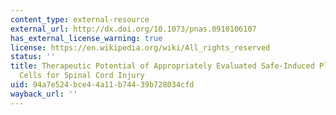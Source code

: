 ```yaml
---
content_type: external-resource
external_url: http://dx.doi.org/10.1073/pnas.0910106107
has_external_license_warning: true
license: https://en.wikipedia.org/wiki/All_rights_reserved
status: ''
title: Therapeutic Potential of Appropriately Evaluated Safe-Induced Pluripotent Stem
  Cells for Spinal Cord Injury
uid: 94a7e524-bce4-4a11-b744-39b728034cfd
wayback_url: ''
---
```

